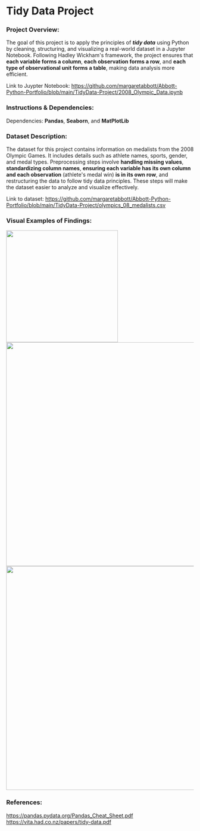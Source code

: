 # Tidy Data Project 
### Project Overview:
The goal of this project is to apply the principles of __*tidy data*__ using Python by cleaning, structuring, and visualizing a real-world dataset in a Jupyter Notebook. Following Hadley Wickham's framework, the project ensures that **each variable forms a column**, **each observation forms a row**, and **each type of observational unit forms a table**, making data analysis more efficient.

Link to Juypter Notebook: https://github.com/margaretabbott/Abbott-Python-Portfolio/blob/main/TidyData-Project/2008_Olympic_Data.ipynb
### Instructions & Dependencies: 
Dependencies: **Pandas**, **Seaborn**, and **MatPlotLib**  

### Dataset Description: 
The dataset for this project contains information on medalists from the 2008 Olympic Games. It includes details such as athlete names, sports, gender, and medal types. Preprocessing steps involve **handling missing values**, **standardizing column names**, **ensuring each variable has its own column and each observation** (athlete's medal win) **is in its own row**, and restructuring the data to follow tidy data principles. These steps will make the dataset easier to analyze and visualize effectively.  

Link to dataset: https://github.com/margaretabbott/Abbott-Python-Portfolio/blob/main/TidyData-Project/olympics_08_medalists.csv
### Visual Examples of Findings:
<img src="https://github.com/user-attachments/assets/00dd8625-2913-4a23-b9e4-210e5819a62e" width="300"/>
<img src="https://github.com/user-attachments/assets/75e732f8-858a-4a12-be11-9bf787318108" width="600"/>
<img src="https://github.com/user-attachments/assets/d17513dc-1d39-4e58-b5a5-5e77e8933a0a" width="600"/>  

### References:
https://pandas.pydata.org/Pandas_Cheat_Sheet.pdf  
https://vita.had.co.nz/papers/tidy-data.pdf
